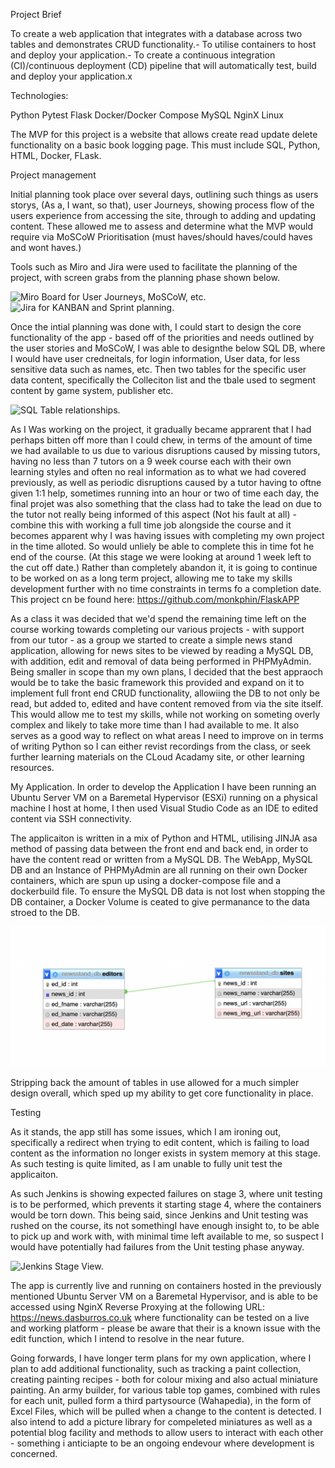 Project Brief

To create a web application that integrates with a database across two tables and demonstrates CRUD functionality.- To utilise containers to host and deploy your application.- To create a continuous integration (CI)/continuous deployment (CD) pipeline that will automatically test, build and deploy your application.x

Technologies:

Python
Pytest
Flask
Docker/Docker Compose
MySQL
NginX
Linux

The MVP for this project is a website that allows create read update delete functionality on a basic book logging page. This must include SQL, Python, HTML, Docker, FLask.

Project management

Initial planning took place over several days, outlining such things as users storys, (As a, I want, so that), user Journeys, showing process flow of the users experience from accessing the site, through to adding and updating content. These allowed me to assess and determine what the MVP would require via MoSCoW Prioritisation (must haves/should haves/could haves and wont haves.)

Tools such as Miro and Jira were used to facilitate the planning of the project, with screen grabs from the planning phase shown below. 

![Miro Board for User Journeys, MoSCoW, etc. ](http://url/to/img.png)
![Jira for KANBAN and Sprint planning.](http://url/to/img.png)

Once the intial planning was done with, I could start to design the core functionality of the app - based off of the priorities and needs outlined by the user stories and MoSCoW, I was able to designthe below SQL DB, where I would have user credneitals, for login information, User data, for less sensitive data such as names, etc. Then two tables for the specific user data content, specifically the Colleciton list and the tbale used to segment content by game system, publisher etc. 

![SQL Table relationships. ](http://url/to/img.png)

As I Was working on the project, it gradually became apprarent that I had perhaps bitten off more than I could chew, in terms of the amount of time we had available to us due to various disruptions caused by missing tutors, having no less than 7 tutors on a 9 week course each with their own learning styles and often no real information as to what we had covered previously, as well as periodic disruptions caused by a tutor having to oftne given 1:1 help, sometimes running into an hour or two of time each day, the final projet was also something that the class had to take the lead on due to the tutor not really being informed of this aspect (Not his fault at all) - combine this with working a full time job alongside the course and it becomes apparent why I was having issues with completing my own project in the time alloted. So would unliely be able to complete this in time fot he end of the course. (At this stage we were looking at around 1 week left to the cut off date.) Rather than completely abandon it, it is going to continue to be worked on as a long term project, allowing me to take my skills development further with no time constraints in terms fo a completion date. This project cn be found here: https://github.com/monkphin/FlaskAPP



As a class it was decided that we'd spend the remaining time left on the course working towards completing our various projects - with support from our tutor - as a group we started to create a simple news stand application, allowing for news sites to be viewed by reading a MySQL DB, with addition, edit and removal of data being performed in PHPMyAdmin. Being smaller in scope than my own plans, I decided that the best appraoch would be to take the basic framework this provided and expand on it to implement full front end CRUD functionality, allowiing the DB to not only be read, but added to, edited and have content removed from via the site itself. This would allow me to test my skills, while not working on someting overly complex and likely to take more time than I had available to me. It also serves as a good way to reflect on what areas I need to improve on in terms of writing Python so I can either revist recordings from the class, or seek further learning materials on the CLoud Acadamy site, or other learning resources. 

My Application. 
In order to develop the Application I have been running an Ubuntu Server VM on a Baremetal Hypervisor (ESXi) running on a physical machine I host at home, I then used Visual Studio Code as an IDE to edited content via SSH connectivity. 

The applicaiton is written in a mix of Python and HTML, utilising JINJA asa method of passing data between the front end and back end, in order to have the content read or written from a MySQL DB. The WebApp, MySQL DB and an Instance of PHPMyAdmin are all running on their own Docker containers, which are spun up using a docker-compose file and a dockerbuild file. To ensure the MySQL DB data is not lost when stopping the DB container, a Docker Volume is ceated to give permanance to the data stroed to the DB. 

![Simple SQL Table relationships. ](https://github.com/monkphin/BasicCrud/blob/main/simple_db.png?raw=true)

Stripping back the amount of tables in use allowed for a much simpler design overall, which sped up my ability to get core functionality in place. 

Testing

As it stands, the app still has some issues, which I am ironing out, specifically a redirect when trying to edit content, which is failing to load content as the information no longer exists in system memory at this stage. As such testing is quite limited, as I am unable to fully unit test the applicaiton. 

As such Jenkins is showing expected failures on stage 3, where unit testing is to be performed, which prevents it starting stage 4, where the containers would be torn down. This being said, since Jenkins and Unit testing was rushed on the course, its not somethingI have enough insight to, to be able to pick up and work with, with minimal time left available to me, so suspect I would have potentially had failures from the Unit testing phase anyway. 

![Jenkins Stage View. ](http://url/to/img.png)

The app is currently live and running on containers hosted in the previously mentioned Ubuntu Server VM on a Baremetal Hypervisor, and is able to be accessed using NginX Reverse Proxying at the following URL: https://news.dasburros.co.uk where functionality can be tested on a live and working platform - please be aware that their is a known issue with the edit function, which I intend to resolve in the near future. 


Going forwards, I have longer term plans for my own application, where I plan to add additional functionality, such as tracking a paint collection, creating painting recipes - both for colour mixing and also actual miniature painting. An army builder, for various table top games, combined with rules for each unit, pulled form a third partysource (Wahapedia), in the form of Excel Files, which will be pulled when a change to the content is detected. I also intend to add a picture library for compeleted miniatures as well as a potential blog facility and methods to allow users to interact with each other - something i anticiapte to be an ongoing endevour where development is concerned. 
